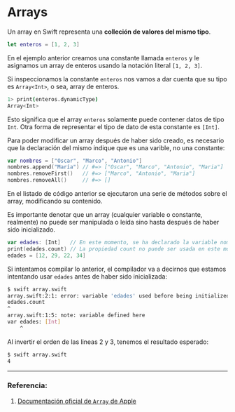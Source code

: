 # Arrays

Un array en Swift representa una **colleción de valores del mismo tipo**.

```swift
let enteros = [1, 2, 3]
```

En el ejemplo anterior creamos una constante llamada `enteros` y le asignamos un array de enteros usando la notación literal `[1, 2, 3]`. 

Si inspeccionamos la constante `enteros` nos vamos a dar cuenta que su tipo es `Array<Int>`, o sea, array de enteros. 

```bash
1> print(enteros.dynamicType)
Array<Int>
```

Esto significa que el array `enteros` solamente puede contener datos de tipo `Int`. Otra forma de representar el tipo de dato de esta constante es `[Int]`.

Para poder modificar un array después de haber sido creado, es necesario que la declaración del mismo indique que es una varible, no una constante:

```swift
var nombres = ["Oscar", "Marco", "Antonio"]
nombres.append("María") // #=> ["Oscar", "Marco", "Antonio", "Maria"]
nombres.removeFirst()   // #=> ["Marco", "Antonio", "Maria"]
nombres.removeAll()     // #=> []
```

En el listado de código anterior se ejecutaron una serie de métodos sobre el array, modificando su contenido.

Es importante denotar que un array (cualquier variable o constante, realmente) no puede ser manipulada o leída sino hasta después de haber sido inicializado.

```swift
var edades: [Int]   // En este momento, se ha declarado la variable nombres, pero no ha sido inicializada
print(edades.count) // La propiedad count no puede ser usada en este momento
edades = [12, 29, 22, 34]
```

Si intentamos compilar lo anterior, el compilador va a decirnos que estamos intentando usar `edades` antes de haber sido inicializada:

```bash
$ swift array.swift
array.swift:2:1: error: variable 'edades' used before being initialized
edades.count
^
array.swift:1:5: note: variable defined here
var edades: [Int]
    ^
```

Al invertir el orden de las lineas 2 y 3, tenemos el resultado esperado:

```bash
$ swift array.swift
4
```

---

### Referencia:
1. [Documentación oficial de `Array` de Apple](https://developer.apple.com/library/ios/documentation/Swift/Reference/Swift_Array_Structure/index.html)